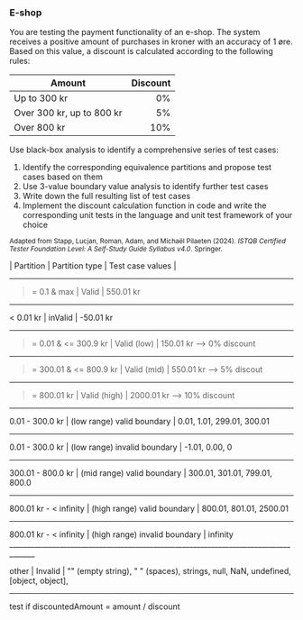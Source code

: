 ### E-shop
You are testing the payment functionality of an e-shop. The system receives a positive amount of purchases in kroner with an accuracy of 1 øre. Based on this value, a discount is calculated according to the following rules:

|Amount|Discount|
|-|--:|
|Up to 300 kr|0%|
|Over 300 kr, up to 800 kr|5%|
|Over 800 kr|10%|

Use black-box analysis to identify a comprehensive series of test cases:
1. Identify the corresponding equivalence partitions and propose test cases based on them
2. Use 3-value boundary value analysis to identify further test cases
3. Write down the full resulting list of test cases
4. Implement the discount calculation function in code and write the corresponding unit tests in the language and unit test framework of your choice

<sub>Adapted from Stapp, Lucjan, Roman, Adam, and Michaël Pilaeten (2024). _ISTQB Certified Tester Foundation Level: A Self-Study Guide Syllabus v4.0_. Springer.</sub>

| Partition             | Partition type         | Test case values |
_____________________________________________________________________________________

>= 0.1 & max            | Valid                  | 550.01 kr 
_____________________________________________________________________________________

< 0.01 kr                | inValid                | -50.01 kr
_____________________________________________________________________________________

>= 0.01 & <= 300.9 kr    | Valid   (low)          | 150.01 kr --> 0% discount
_____________________________________________________________________________________

>= 300.01 & <= 800.9 kr  | Valid  (mid)           | 550.01 kr --> 5% discout
_____________________________________________________________________________________

>= 800.01  kr            | Valid  (high)          | 2000.01 kr --> 10% discount
_____________________________________________________________________________________

0.01 - 300.0 kr          | (low range) valid boundary   |  0.01, 1.01, 299.01, 300.01
_____________________________________________________________________________________

0.01 - 300.0 kr          | (low range) invalid boundary  |  -1.01, 0.00, 0
_____________________________________________________________________________________

300.01 - 800.0 kr        | (mid range) valid boundary   |  300.01, 301.01, 799.01, 800.0
_____________________________________________________________________________________
 
800.01 kr - < infinity   | (high range) valid boundary  |  800.01, 801.01, 2500.01
_____________________________________________________________________________________
 
800.01 kr - < infinity   | (high range) invalid boundary  |  infinity _____________________________________________________________________________________

other                   | Invalid             | "" (empty string), " " (spaces), strings, null, NaN, undefined, [object, object],
_____________________________________________________________________________________

test if discountedAmount = amount / discount 
